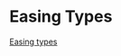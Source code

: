 # Easing Types

[Easing types](../media/EasingTypes.png)
<!--stackedit_data:
eyJoaXN0b3J5IjpbMjgzNjM0MDM5XX0=
-->